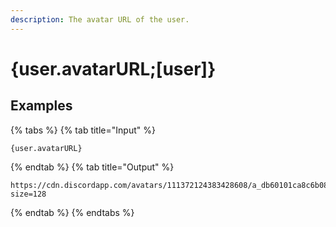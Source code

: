 ```yaml
---
description: The avatar URL of the user.
---
```

# {user.avatarURL;[user]}
## Examples
{% tabs %}
{% tab title="Input" %}
```text
{user.avatarURL}
```
{% endtab %}
{% tab title="Output" %}
```text
https://cdn.discordapp.com/avatars/111372124383428608/a_db60101ca8c6b08e7e1d1ffb23fe0326.gif?size=128
```
{% endtab %}
{% endtabs %}